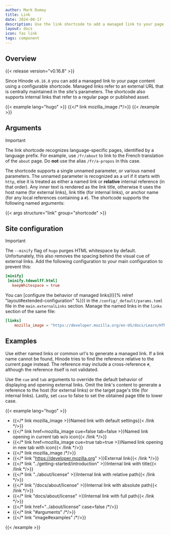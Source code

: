 ```yaml
---
author: Mark Dumay
title: Link
date: 2024-08-17
description: Use the link shortcode to add a managed link to your page content.
layout: docs
icon: fas link
tags: component
---
```


## Overview

{{< release version="v0.16.8" >}}

Since Hinode `v0.16.8` you can add a managed link to your page content using a configurable shortcode. Managed links refer to an external URL that is centrally maintained in the site's parameters. The shortcode also supports internal links that refer to a regular page or published asset.

<!-- markdownlint-disable MD037 -->
{{< example lang="hugo" >}}
{{</* link mozilla_image /*/>}}
{{< /example >}}
<!-- markdownlint-enable MD037 -->

## Arguments

> [!IMPORTANT]
> The link shortcode recognizes language-specific pages, identified by a language prefix. For example, use `/fr/about` to link to the French translation of the `about` page. Do **not** use the alias `/fr/a-propos` in this case.

The shortcode supports a single unnamed parameter, or various named parameters. The unnamed parameter is recognized as a url if it starts with `http`, else it is treated as either a named link or **relative** internal reference (in that order). Any inner text is rendered as the link title, otherwise it uses the host name (for external links), link title (for internal links), or anchor name (for any local references containing a `#`). The shortcode supports the following named arguments:

{{< args structure="link" group="shortcode" >}}

## Site configuration

> [!IMPORTANT]
> The `--minify` flag of `hugo` purges HTML whitespace by default. Unfortunately, this also removes the spacing behind the visual cue of external links. Add the following configuration to your main configuration to prevent this:
>
>```toml
>[minify]
>  [minify.tdewolff.html]
>    keepWhitespace = true
>```

You can [configure the behavior of managed links]({{% relref "layout#extended-configuration" %}}) in the `/config/_default/params.toml` file in the `main.externalLinks` section. Manage the named links in the `links` section of the same file:

```toml
[links]
    mozilla_image = "https://developer.mozilla.org/en-US/docs/Learn/HTML/Multimedia_and_embedding/Responsive_images"
```

## Examples

Use either named links or common url's to generate a managed link. If a link name cannot be found, Hinode tries to find the reference relative to the current page instead. The reference may include a cross-reference `#`, although the reference itself is not validated.

Use the `cue` and `tab` arguments to override the default behavior of displaying and opening external links. Omit the link's content to generate a reference to the host (for external links) or the target page's title (for internal links). Lastly, set `case` to false to set the obtained page title to lower case.

<!-- markdownlint-disable MD037 -->
{{< example lang="hugo" >}}

- {{</* link mozilla_image >}}Named link with default settings{{< /link */>}}
- {{</* link href=mozilla_image cue=false tab=false >}}Named link opening in current tab w/o icon{{< /link */>}}
- {{</* link href=mozilla_image cue=true tab=true >}}Named link opening in new tab with icon{{< /link */>}}
- {{</* link mozilla_image /*/>}}
- {{</* link "https://developer.mozilla.org" >}}External link{{< /link */>}}
- {{</* link "../getting-started/introduction" >}}Internal link with title{{< /link */>}}
- {{</* link "../about/license" >}}Internal link with relative path{{< /link */>}}
- {{</* link "/docs/about/license" >}}Internal link with absolute path{{< /link */>}}
- {{</* link "docs/about/license" >}}Internal link with full path{{< /link */>}}
- {{</* link href="../about/license" case=false /*/>}}
- {{</* link "#arguments" /*/>}}
- {{</* link "image#examples" /*/>}}

{{< /example >}}
<!-- markdownlint-enable MD037 -->
